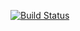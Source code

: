 [![Build Status](https://travis-ci.org/FummiTaksi/blog-backend.svg?branch=master)](https://travis-ci.org/FummiTaksi/blog-backend)